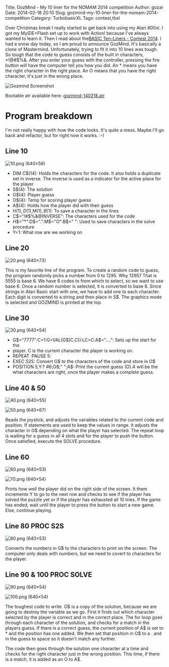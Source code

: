 Title: GozMind - My 10 liner for the NOMAM 2014 competition
Author: gozar
Date: 2014-02-18 20:10
Slug: gozmind-my-10-liner-for-the-nomam-2014-competition
Category: TurbobasicXL
Tags: contest,tbxl

Over Christmas break I really started to get back into using my Atari
800xl. I got my MyIDE+Flash set up to work with Action! because I've
always wanted to learn it. Then I read about the[BASIC Ten-Liners -
Contest
2014](http://atariage.com/forums/topic/221948-basic-ten-liners-contest-2014/).
I had a snow day today, so I am proud to announce GozMind. It's
basically a clone of Mastermind. Unfortunately, trying to fit it into 10
lines was tough. So tough that the code to guess consists of the built in
characters, *!@#$%&. After you enter your guess with the controller,
pressing the fire button will have the computer tell you how you did.
An * means you have the right character in the right place. An O means
that you have the right character, it's just in the wrong place.

![Gozmind Screenshot](http://cdn.gtia.com/gozmind/gozmind.png)

Bootable atr available here:
[gozmind-140218.atr](http://cdn.gtia.com/gozmind-140218.atr)

# Program breakdown

I'm not really happy with how the code looks. It's quite a mess. Maybe
I'll go back and refactor, but for right now it works. :-)

## Line 10

![10.png (640×56)](http://cdn.gtia.com/gozmind/10.png)

* DIM C$(14): Holds the characters for the code. It also holds a
 duplicate set in inverse. The inverse is used as a indicator for the
 active place for the player
* S$(4): The solution
* G$(4): Player guess
* O$(4): Temp for scoring player guess
* A$(4): Holds how the player did with their guess
* H$(1),D$(1),M$(1),B$(1): To save a character in the lines
* C$="!#$%&@INVERSE": The characters used for the code
* H$="*":D$=".":M$="O":B$=" ": Used to save characters in the solve
 procedure
* Y=1: What row are we working on

## Line 20

![20.png (640×73)](http://cdn.gtia.com/gozmind/20.png)

This is my favorite line of the program. To create a random code to
guess, the program randomly picks a number from 0 to 1295. Why 1295?
That is 5555 is base 6. We have 6 codes to from which to select, so we
want to use base 6. Once a random number is selected, it is converted to
base 6. Since strings in Atari Basic start with one, we have to add one
to each character. Each digit is converted to a string and then place in
S$. The graphics mode is selected and GOZMIND is printed at the top.

## Line 30

![30.png (640×54)](http://cdn.gtia.com/gozmind/30.png)

* G$="7777":C=1:G=VAL(G$(C,C)):LC=C:A$="....": Sets up the start for the
* player. C is the current character the player is working on.
* REPEAT :PAUSE 5:
* EXEC S2S: Convert G$ to the characters of the code and store in O$
* POSITION 5,Y:? #6;O$;"  ";A$: Print the current guess (O$). A$ will be
the what characters are right, once the player makes a complete guess. 

## Line 40 & 50

![40.png (640×55)](http://cdn.gtia.com/gozmind/40.png)

![50.png (640×67)](http://cdn.gtia.com/gozmind/50.png)

Reads the joystick, and adjusts the variables related to the current
code and position. If statements are used to keep the values in range.
It adjusts the character in G$ depending on what the player has
selected. The repeat loop is waiting for a guess in all 4 slots and for
the player to push the button. Once satisfied, execute the SOLVE
procedure.

## Line 60

![60.png (640×53)](http://cdn.gtia.com/gozmind/60.png)

![70.png (640×54)](http://cdn.gtia.com/gozmind/70.png)

Prints how well the player did on the right side of the screen. It them
increments Y to go to the next row and checks to see if the player has
solved the puzzle yet or if the player has exhausted all 10 tries. If
the game has ended, wait until the player to press the button to start a
new game. Else, continue playing.

## Line 80 PROC S2S

![80.png (640×53)](http://cdn.gtia.com/gozmind/80.png)

Converts the numbers in G$ to the characters to print on the screen. The
computer only deals with numbers, but we need to covert to characters
for the player.

## Line 90 & 100 PROC SOLVE

![90.png (640×54)](http://cdn.gtia.com/gozmind/90.png)

![100.png (640×54)](http://cdn.gtia.com/gozmind/100.png)

The toughest code to write. O$ is a copy of the solution, because we are
going to destroy the variable as we go. First it finds out which character selected
by the player is correct and in the correct place. The for loop goes
through each character of the solution, and checks for a match in the
players guess. If there is a correct guess, the current position of A$
is set to * and the position has one added. We then set that position in
O$ to a . and in the guess to space so it doesn't match any further.

The code then goes through the solution one character at a time and
checks for the right character just in the wrong position. This time, if
there is a match, it is added as an O to A$.

